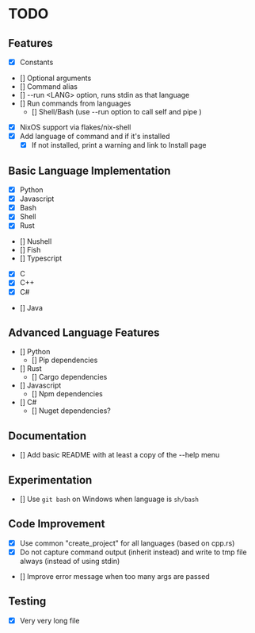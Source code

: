 # TODO

## Features
- [x] Constants
- [] Optional arguments
- [] Command alias
- [] --run <LANG\> option, runs stdin as that language
- [] Run commands from languages 
  - [] Shell/Bash (use --run option to call self and pipe )
- [x] NixOS support via flakes/nix-shell
- [x] Add language of command and if it's installed
    - [x] If not installed, print a warning and link to Install page

## Basic Language Implementation
- [x] Python
- [x] Javascript
- [x] Bash
- [x] Shell
- [x] Rust
- [] Nushell
- [] Fish
- [] Typescript
- [x] C
- [x] C++
- [x] C#
- [] Java

## Advanced Language Features
- [] Python
    - [] Pip dependencies
- [] Rust
    - [] Cargo dependencies
- [] Javascript
    - [] Npm dependencies
- [] C#
    - [] Nuget dependencies?

## Documentation
- [] Add basic README with at least a copy of the --help menu


## Experimentation
- [] Use `git bash` on Windows when language is `sh/bash`

## Code Improvement
- [x] Use common "create_project" for all languages (based on cpp.rs)
- [x] Do not capture command output (inherit instead) and write to tmp file always (instead of using stdin)
- [] Improve error message when too many args are passed

## Testing
- [x] Very very long file